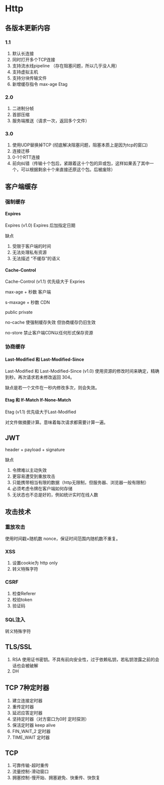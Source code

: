 # Http

## 各版本更新内容

### 1.1

1. 默认长连接
2. 同时打开多个TCP连接
3. 支持流水线pipeline （存在阻塞问题，所以几乎没人用）
4. 支持虚拟主机
5. 支持分块传输文件
6. 新增缓存指令 max-age Etag

### 2.0

1. 二进制分帧
2. 首部压缩
3. 服务端推送（请求一次，返回多个文件）

### 3.0

1. 使用UDP替换掉TCP (彻底解决阻塞问题，阻塞本质上是因为tcp的窗口)
2. 连接迁移
3. 0-1个RTT连接
4. 前向纠错（传输十个包后，紧跟着这十个包的异或包，这样如果丢了其中一个，可以根据剩余十个来直接还原这个包。后被废除）

## 客户端缓存

### 强制缓存

#### Expires

Expires (v1.0) Expires 后加指定日期

缺点

1. 受限于客户端的时间
2. 无法处理私有资源
3. 无法描述 “不缓存”的语义

#### Cache-Control

Cache-Control (v1.1) 优先级大于 Expries

max-age + 秒数   客户端

s-maxage + 秒数  CDN

public private

no-cache 使强制缓存失效 但协商缓存仍旧生效

no-store 禁止客户端CDN以任何形式保存资源 

### 协商缓存

#### Last-Modified 和 Last-Modified-Since 

Last-Modified 和 Last-Modified-Since (v1.0) 使用资源的修改时间来确定，精确到秒。再次请求若未修改返回 304。

缺点是若一个文件在一秒内修改多次，则会失效。

#### Etag 和 If-Match If-None-Match

Etag (v1.1) 优先级大于Last-Modified

对文件做摘要计算。意味着每次请求都需要计算一遍。

## JWT

header + payload + signature

缺点

1. 令牌难以主动失效
2. 更容易遭受到重放攻击
3. 只能携带相当有限的数据（http无限制，但服务器、浏览器一般有限制）
4. 必须考虑令牌在客户端如何存储
5. 无状态也不总是好的，例如统计实时在线人数

## 攻击技术

### 重放攻击

使用时间戳+随机数 nonce，保证时间范围内随机数不重复。

### XSS

1. 设置cookie为 http only
2. 转义特殊字符

### CSRF

1. 检查Referer
2. 校验token
3. 验证码

### SQL注入

转义特殊字符

## TLS/SSL

1. RSA 使用证书密钥。不具有前向安全性，过于依赖私钥，若私钥泄露之前的会话也会被破解
2. DH

## TCP 7种定时器

1. 建立连接定时器
2. 重传定时器
3. 延迟应答定时器
4. 坚持定时器（对方窗口为0时 定时探测）
5. 保活定时器 keep alive
6. FIN_WAIT_2 定时器
7. TIME_WAIT 定时器

## TCP

1. 可靠传输-超时重传
2. 流量控制-滑动窗口
3. 拥塞控制-慢开始、拥塞避免、快重传、快恢复

